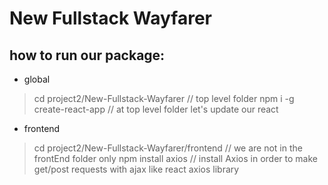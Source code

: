 # New Fullstack Wayfarer

## how to run our package:

- global
> cd project2/New-Fullstack-Wayfarer // top level folder
> npm i -g create-react-app // at top level folder let's update our react 

- frontend
> cd project2/New-Fullstack-Wayfarer/frontend // we are not in the frontEnd folder only
> npm install axios // install Axios in order to make get/post requests with ajax like react axios library
> 